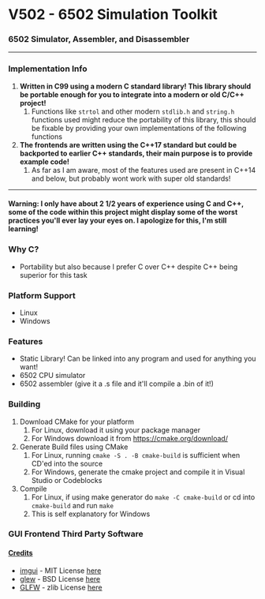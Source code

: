 # V502 - 6502 Simulation Toolkit 
### 6502 Simulator, Assembler, and Disassembler

---

### Implementation Info

1) **Written in C99 using a modern C standard library! This library should be portable enough for you to integrate into a modern or old C/C++ project!**
   1) Functions like `strtol` and other modern `stdlib.h` and `string.h` functions used might reduce the portability of this library, this should be fixable by providing your own implementations of the following functions
2) **The frontends are written using the C++17 standard but could be backported to earlier C++ standards, their main purpose is to provide example code!**
   1) As far as I am aware, most of the features used are present in C++14 and below, but probably wont work with super old standards!

---

#### Warning: I only have about 2 1/2 years of experience using C and C++, some of the code within this project might display some of the worst practices you'll ever lay your eyes on. I apologize for this, I'm still learning!

### Why C?
* Portability but also because I prefer C over C++ despite C++ being superior for this task

### Platform Support
* Linux
* Windows

### Features
* Static Library! Can be linked into any program and used for anything you want!
* 6502 CPU simulator
* 6502 assembler (give it a .s file and it'll compile a .bin of it!)

### Building
1) Download CMake for your platform
   1) For Linux, download it using your package manager
   2) For Windows download it from https://cmake.org/download/
2) Generate Build files using CMake
   1) For Linux, running `cmake -S . -B cmake-build` is sufficient when CD'ed into the source
   2) For Windows, generate the cmake project and compile it in Visual Studio or Codeblocks
3) Compile
   1) For Linux, if using make generator do `make -C cmake-build` or cd into `cmake-build` and run `make`
   2) This is self explanatory for Windows

### GUI Frontend Third Party Software
#### [Credits](CREDITS)

* [imgui](https://github.com/ocornut/imgui/) - MIT License [here](https://github.com/ocornut/imgui/blob/master/LICENSE.txt)
* [glew](https://github.com/nigels-com/glew) - BSD License [here](http://glew.sourceforge.net/glew.txt)
* [GLFW](https://github.com/glfw/glfw) - zlib License [here](https://www.glfw.org/license)